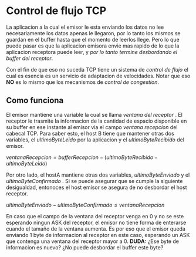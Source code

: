 # Control de flujo TCP
La aplicacion a la cual el emisor le esta enviando los datos no lee necesariamente los datos apenas le llegaron, por lo tanto los mismos se guardan en el buffer hasta que el momento de leerlos llege. Pero lo que puede pasar es que la aplicacion emisora envie mas rapido de lo que la aplicacion receptora puede leer, y *por lo tanto termine desbordando el buffer del receptor*. 

Con el fin de que eso no suceda TCP tiene un sistema de *control de flujo* el cual es esencia es un servicio de adaptacion de velocidades. Notar que eso **NO** es lo mismo que los mecanismos de *control de congestion*. 

## Como funciona
El emisor mantiene una variable la cual se llama *ventana del receptor* . 
El receptor le trasmite la informacion de la cantidad de espacio disponible en su buffer en ese instante al emisor via el campo *ventana recepcion* del cabecal TCP. 
Para saber esto, el host B tiene que mantener otras dos variables, el *ultimoByteLeido* por la aplicacion y el *ultimoByteRecibido* del emisor. 

$ventanaRecepcion = bufferRecepcion - (ultimoByteRecibido - ultimoByteLeido)$

Por otro lado, el hostA mantiene otras dos variables, *ultimoByteEnviado* y el *ultimoByteConfirmado* . 
Si se puede asegurar que se cumple la siguiente desigualdad, entonoces el host emisor se asegura de no desbordar el host receptor. 

$ultimoByteEnviado - ultimoByteConfirmado \leq ventanaRecepcion$

En caso que el campo de la ventana del receptor venga en 0 y no se este esperando ningun ASK del receptor, el emisor no tiene forma de enterarse cuando el tamaño de la ventana aumenta. 
Es por eso que el emisor queda enviando 1 byte de informacion al receptor en este caso, esperando un ASK que contenga una ventana del receptor mayor a 0. 
**DUDA:** ¿Ese byte de informacion es nuevo? ¿No puede desbordar el buffer este byte?




